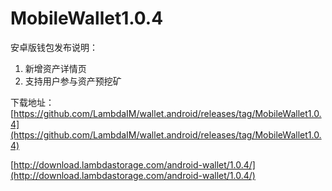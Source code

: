 # MobileWallet1.0.4

安卓版钱包发布说明：

1. 新增资产详情页
2. 支持用户参与资产预挖矿

下载地址：
[https://github.com/LambdaIM/wallet.android/releases/tag/MobileWallet1.0.4](https://github.com/LambdaIM/wallet.android/releases/tag/MobileWallet1.0.4)  

[http://download.lambdastorage.com/android-wallet/1.0.4/](http://download.lambdastorage.com/android-wallet/1.0.4/)  

